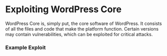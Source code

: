 # Exploiting WordPress Core
WordPress Core is, simply put, the core software of WordPress. It consists of all the files and code that make the platform function. Certain versions may contain vulnerabilities, which can be exploited for critical attacks.

### Example Exploit